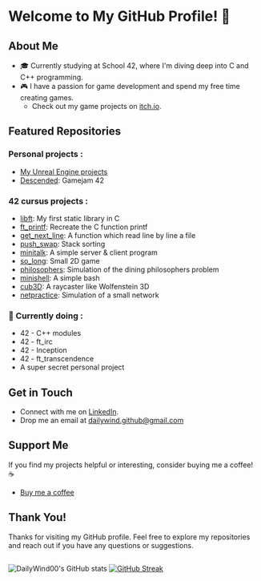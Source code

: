 # Welcome to My GitHub Profile! 👋

## About Me
- 🎓 Currently studying at School 42, where I'm diving deep into C and C++ programming.
- 🎮 I have a passion for game development and spend my free time creating games.
  - Check out my game projects on [itch.io](https://dailywind.itch.io/).

## Featured Repositories
### Personal projects :
- [My Unreal Engine projects](UEProjects.md)
- [Descended](https://hasyxd.itch.io/descended): Gamejam 42
  
### 42 cursus projects :
- [libft](https://github.com/DailyWind00/libft): My first static library in C
- [ft_printf](https://github.com/DailyWind00/ft_printf): Recreate the C function printf 
- [get_next_line](https://github.com/DailyWind00/get_next_line): A function which read line by line a file
- [push_swap](https://github.com/DailyWind00/push_swap): Stack sorting
- [minitalk](https://github.com/DailyWind00/minitalk): A simple server & client program
- [so_long](https://github.com/DailyWind00/so_long): Small 2D game
- [philosophers](https://github.com/DailyWind00/philosophers): Simulation of the dining philosophers problem
- [minishell](https://github.com/DailyWind00/minishell/tree/main): A simple bash
- [cub3D](https://github.com/DailyWind00/Cub3D): A raycaster like Wolfenstein 3D
- [netpractice](https://github.com/lpaube/NetPractice): Simulation of a small network

### 🚧 Currently doing :
- 42 - C++ modules
- 42 - ft_irc
- 42 - Inception
- 42 - ft_transcendence
- A super secret personal project

## Get in Touch
- Connect with me on [LinkedIn](https://www.linkedin.com/in/ma%C3%ABl-gallais-0966022b3/).
- Drop me an email at dailywind.github@gmail.com

## Support Me
If you find my projects helpful or interesting, consider buying me a coffee! ☕️
- [Buy me a coffee](https://fr.tipeee.com/dailywind)

## Thank You!
Thanks for visiting my GitHub profile. Feel free to explore my repositories and reach out if you have any questions or suggestions.

 ##
![DailyWind00's GitHub stats](https://github-readme-stats.vercel.app/api?username=DailyWind00&show_icons=true&theme=ambient_gradient)
 <a href="https://git.io/streak-stats"><img src="https://streak-stats.demolab.com?user=DailyWind&theme=ambient-gradient&border_radius=50" alt="GitHub Streak" /></a> 
